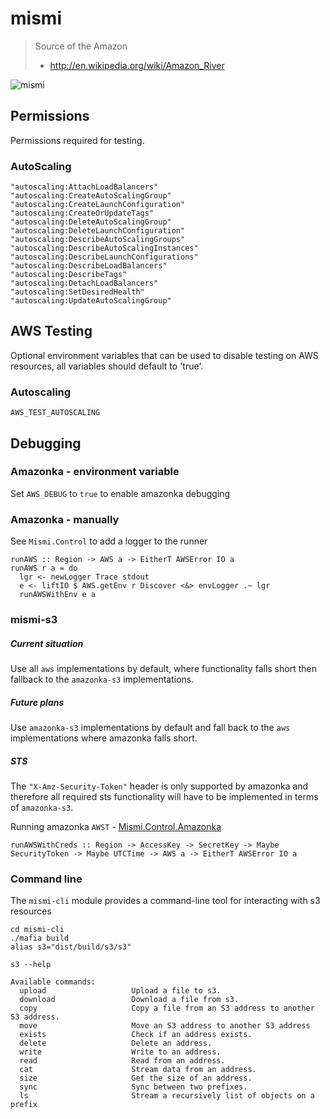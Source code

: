 mismi
=====

> Source of the Amazon
> - http://en.wikipedia.org/wiki/Amazon_River

![mismi](http://upload.wikimedia.org/wikipedia/commons/a/a4/Nevado_Mismi.jpg)

## Permissions

Permissions required for testing.

### AutoScaling

```
"autoscaling:AttachLoadBalancers"
"autoscaling:CreateAutoScalingGroup"
"autoscaling:CreateLaunchConfiguration"
"autoscaling:CreateOrUpdateTags"
"autoscaling:DeleteAutoScalingGroup"
"autoscaling:DeleteLaunchConfiguration"
"autoscaling:DescribeAutoScalingGroups"
"autoscaling:DescribeAutoScalingInstances"
"autoscaling:DescribeLaunchConfigurations"
"autoscaling:DescribeLoadBalancers"
"autoscaling:DescribeTags"
"autoscaling:DetachLoadBalancers"
"autoscaling:SetDesiredHealth"
"autoscaling:UpdateAutoScalingGroup"
```

## AWS Testing

Optional environment variables that can be used to disable testing on
AWS resources, all variables should default to 'true'.

### Autoscaling

`AWS_TEST_AUTOSCALING`

## Debugging

### Amazonka - environment variable

Set `AWS_DEBUG` to `true` to enable amazonka debugging

### Amazonka - manually

See `Mismi.Control` to add a logger to the runner
```
runAWS :: Region -> AWS a -> EitherT AWSError IO a
runAWS r a = do
  lgr <- newLogger Trace stdout
  e <- liftIO $ AWS.getEnv r Discover <&> envLogger .~ lgr
  runAWSWithEnv e a
```

### mismi-s3

##### Current situation
Use all `aws` implementations by default, where functionality falls short then fallback to
the `amazonka-s3` implementations.

##### Future plans
Use `amazonka-s3` implementations by default and fall back to the `aws` implementations
where amazonka falls short.

##### STS
The `"X-Amz-Security-Token"` header is only supported by amazonka and therefore all
required sts functionality will have to be implemented in terms of `amazonka-s3`.

Running amazonka `AWST` - [Mismi.Control.Amazonka](https://github.com/ambiata/mismi/blob/master/mismi-core/src/Mismi/Control/Amazonka.hs#L81)
```
runAWSWithCreds :: Region -> AccessKey -> SecretKey -> Maybe SecurityToken -> Maybe UTCTime -> AWS a -> EitherT AWSError IO a
```

### Command line

The `mismi-cli` module provides a command-line tool for interacting with s3 resources
```
cd mismi-cli
./mafia build
alias s3="dist/build/s3/s3"

s3 --help

Available commands:
  upload                   Upload a file to s3.
  download                 Download a file from s3.
  copy                     Copy a file from an S3 address to another S3 address.
  move                     Move an S3 address to another S3 address
  exists                   Check if an address exists.
  delete                   Delete an address.
  write                    Write to an address.
  read                     Read from an address.
  cat                      Stream data from an address.
  size                     Get the size of an address.
  sync                     Sync between two prefixes.
  ls                       Stream a recursively list of objects on a prefix
```
